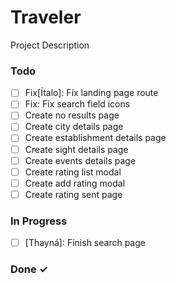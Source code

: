# Traveler
Project Description

### Todo

- [ ] Fix[Ítalo]: Fix landing page route  
- [ ] Fix: Fix search field icons  
- [ ] Create no results page  
- [ ] Create city details page  
- [ ] Create establishment details page  
- [ ] Create sight details page  
- [ ] Create events details page  
- [ ] Create rating list modal  
- [ ] Create add rating modal  
- [ ] Create rating sent page  

### In Progress

- [ ] [Thayná]: Finish search page  

### Done ✓


